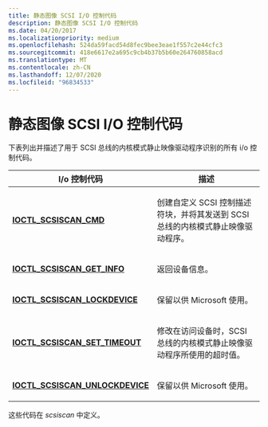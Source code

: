 ```yaml
---
title: 静态图像 SCSI I/O 控制代码
description: 静态图像 SCSI I/O 控制代码
ms.date: 04/20/2017
ms.localizationpriority: medium
ms.openlocfilehash: 524da59facd54d8fec9bee3eae1f557c2e44cfc3
ms.sourcegitcommit: 418e6617e2a695c9cb4b37b5b60e264760858acd
ms.translationtype: MT
ms.contentlocale: zh-CN
ms.lasthandoff: 12/07/2020
ms.locfileid: "96834533"
---
```

# <a name="still-image-scsi-io-control-codes"></a>静态图像 SCSI I/O 控制代码





下表列出并描述了用于 SCSI 总线的内核模式静止映像驱动程序识别的所有 i/o 控制代码。

<table>
<colgroup>
<col width="50%" />
<col width="50%" />
</colgroup>
<thead>
<tr class="header">
<th>I/o 控制代码</th>
<th>描述</th>
</tr>
</thead>
<tbody>
<tr class="odd">
<td><p><a href="/windows-hardware/drivers/ddi/scsiscan/ni-scsiscan-ioctl_scsiscan_cmd" data-raw-source="[&lt;strong&gt;IOCTL_SCSISCAN_CMD&lt;/strong&gt;](/windows-hardware/drivers/ddi/scsiscan/ni-scsiscan-ioctl_scsiscan_cmd)"><strong>IOCTL_SCSISCAN_CMD</strong></a></p></td>
<td><p>创建自定义 SCSI 控制描述符块，并将其发送到 SCSI 总线的内核模式静止映像驱动程序。</p></td>
</tr>
<tr class="even">
<td><p><a href="/windows-hardware/drivers/ddi/scsiscan/ni-scsiscan-ioctl_scsiscan_get_info" data-raw-source="[&lt;strong&gt;IOCTL_SCSISCAN_GET_INFO&lt;/strong&gt;](/windows-hardware/drivers/ddi/scsiscan/ni-scsiscan-ioctl_scsiscan_get_info)"><strong>IOCTL_SCSISCAN_GET_INFO</strong></a></p></td>
<td><p>返回设备信息。</p></td>
</tr>
<tr class="odd">
<td><p><a href="/windows-hardware/drivers/ddi/scsiscan/ni-scsiscan-ioctl_scsiscan_lockdevice" data-raw-source="[&lt;strong&gt;IOCTL_SCSISCAN_LOCKDEVICE&lt;/strong&gt;](/windows-hardware/drivers/ddi/scsiscan/ni-scsiscan-ioctl_scsiscan_lockdevice)"><strong>IOCTL_SCSISCAN_LOCKDEVICE</strong></a></p></td>
<td><p>保留以供 Microsoft 使用。</p></td>
</tr>
<tr class="even">
<td><p><a href="/windows-hardware/drivers/ddi/scsiscan/ni-scsiscan-ioctl_scsiscan_set_timeout" data-raw-source="[&lt;strong&gt;IOCTL_SCSISCAN_SET_TIMEOUT&lt;/strong&gt;](/windows-hardware/drivers/ddi/scsiscan/ni-scsiscan-ioctl_scsiscan_set_timeout)"><strong>IOCTL_SCSISCAN_SET_TIMEOUT</strong></a></p></td>
<td><p>修改在访问设备时，SCSI 总线的内核模式静止映像驱动程序所使用的超时值。</p></td>
</tr>
<tr class="odd">
<td><p><a href="/windows-hardware/drivers/ddi/scsiscan/ni-scsiscan-ioctl_scsiscan_unlockdevice" data-raw-source="[&lt;strong&gt;IOCTL_SCSISCAN_UNLOCKDEVICE&lt;/strong&gt;](/windows-hardware/drivers/ddi/scsiscan/ni-scsiscan-ioctl_scsiscan_unlockdevice)"><strong>IOCTL_SCSISCAN_UNLOCKDEVICE</strong></a></p></td>
<td><p>保留以供 Microsoft 使用。</p></td>
</tr>
</tbody>
</table>

 

这些代码在 *scsiscan* 中定义。

